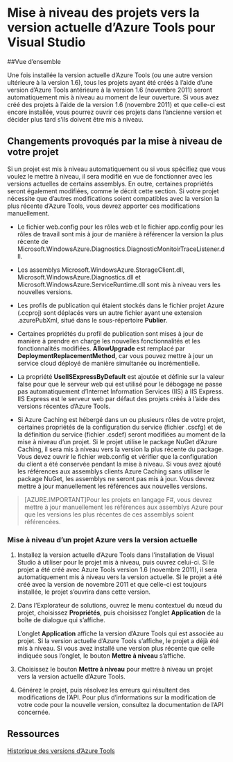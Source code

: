 <properties 
   pageTitle="Mise à niveau des projets vers la version actuelle d’Azure Tools"
	description="Découvrez comment mettre à niveau un projet Azure dans Visual Studio vers la version actuelle d’Azure Tools"
	services="visual-studio-online"
	documentationCenter="na"
	authors="kempb"
	manager="douge"
	editor="tglee"/>
<tags 
   ms.service="multiple"
	ms.devlang="dotnet"
	ms.topic="article"
	ms.tgt_pltfrm="na"
	ms.workload="multiple"
	ms.date="08/13/2015"
	ms.author="kempb"/>

# Mise à niveau des projets vers la version actuelle d’Azure Tools pour Visual Studio

##Vue d’ensemble

Une fois installée la version actuelle d’Azure Tools (ou une autre version ultérieure à la version 1.6), tous les projets ayant été créés à l’aide d’une version d’Azure Tools antérieure à la version 1.6 (novembre 2011) seront automatiquement mis à niveau au moment de leur ouverture. Si vous avez créé des projets à l’aide de la version 1.6 (novembre 2011) et que celle-ci est encore installée, vous pourrez ouvrir ces projets dans l’ancienne version et décider plus tard s’ils doivent être mis à niveau.

## Changements provoqués par la mise à niveau de votre projet

Si un projet est mis à niveau automatiquement ou si vous spécifiez que vous voulez le mettre à niveau, il sera modifié en vue de fonctionner avec les versions actuelles de certains assemblys. En outre, certaines propriétés seront également modifiées, comme le décrit cette section. Si votre projet nécessite que d’autres modifications soient compatibles avec la version la plus récente d’Azure Tools, vous devrez apporter ces modifications manuellement.

- Le fichier web.config pour les rôles web et le fichier app.config pour les rôles de travail sont mis à jour de manière à référencer la version la plus récente de Microsoft.WindowsAzure.Diagnostics.DiagnosticMonitoirTraceListener.dll.

- Les assemblys Microsoft.WindowsAzure.StorageClient.dll, Microsoft.WindowsAzure.Diagnostics.dll et Microsoft.WindowsAzure.ServiceRuntime.dll sont mis à niveau vers les nouvelles versions.

- Les profils de publication qui étaient stockés dans le fichier projet Azure (.ccproj) sont déplacés vers un autre fichier ayant une extension .azurePubXml, situé dans le sous-répertoire **Publier**.

- Certaines propriétés du profil de publication sont mises à jour de manière à prendre en charge les nouvelles fonctionnalités et les fonctionnalités modifiées. **AllowUpgrade** est remplacé par **DeploymentReplacementMethod**, car vous pouvez mettre à jour un service cloud déployé de manière simultanée ou incrémentielle.

- La propriété **UseIISExpressByDefault** est ajoutée et définie sur la valeur false pour que le serveur web qui est utilisé pour le débogage ne passe pas automatiquement d’Internet Information Services (IIS) à IIS Express. IIS Express est le serveur web par défaut des projets créés à l’aide des versions récentes d’Azure Tools.

- Si Azure Caching est hébergé dans un ou plusieurs rôles de votre projet, certaines propriétés de la configuration du service (fichier .cscfg) et de la définition du service (fichier .csdef) seront modifiées au moment de la mise à niveau d’un projet. Si le projet utilise le package NuGet d’Azure Caching, il sera mis à niveau vers la version la plus récente du package. Vous devez ouvrir le fichier web.config et vérifier que la configuration du client a été conservée pendant la mise à niveau. Si vous avez ajouté les références aux assemblys clients Azure Caching sans utiliser le package NuGet, les assemblys ne seront pas mis à jour. Vous devrez mettre à jour manuellement les références aux nouvelles versions.

>[AZURE.IMPORTANT]Pour les projets en langage F#, vous devrez mettre à jour manuellement les références aux assemblys Azure pour que les versions les plus récentes de ces assemblys soient référencées.

### Mise à niveau d’un projet Azure vers la version actuelle

1. Installez la version actuelle d’Azure Tools dans l’installation de Visual Studio à utiliser pour le projet mis à niveau, puis ouvrez celui-ci. Si le projet a été créé avec Azure Tools version 1.6 (novembre 2011), il sera automatiquement mis à niveau vers la version actuelle. Si le projet a été créé avec la version de novembre 2011 et que celle-ci est toujours installée, le projet s’ouvrira dans cette version.

1. Dans l’Explorateur de solutions, ouvrez le menu contextuel du nœud du projet, choisissez **Propriétés**, puis choisissez l’onglet **Application** de la boîte de dialogue qui s’affiche.

    L’onglet **Application** affiche la version d’Azure Tools qui est associée au projet. Si la version actuelle d’Azure Tools s’affiche, le projet a déjà été mis à niveau. Si vous avez installé une version plus récente que celle indiquée sous l’onglet, le bouton **Mettre à niveau** s’affiche.

1. Choisissez le bouton **Mettre à niveau** pour mettre à niveau un projet vers la version actuelle d’Azure Tools.

1. Générez le projet, puis résolvez les erreurs qui résultent des modifications de l’API. Pour plus d’informations sur la modification de votre code pour la nouvelle version, consultez la documentation de l’API concernée.

## Ressources

[Historique des versions d’Azure Tools](http://go.microsoft.com/fwlink/p/?LinkId=623548)

<!---HONumber=August15_HO9-->
